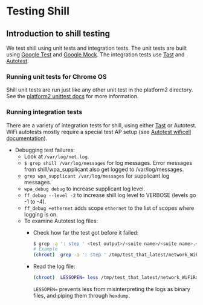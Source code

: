 # Testing Shill

## Introduction to shill testing

We test shill using unit tests and integration tests. The unit tests are built
using [Google Test](https://github.com/google/googletest) and [Google
Mock](https://github.com/google/googletest/tree/master/googlemock). The
integration tests use [Tast] and [Autotest].

### Running unit tests for Chrome OS

Shill unit tests are run just like any other unit test in the platform2
directory. See the [platform2 unittest docs] for more information.

### Running integration tests

There are a variety of integration tests for shill, using either [Tast] or
Autotest. WiFi autotests mostly require a special test AP setup (see [Autotest
wificell documentation]).

-   Debugging test failures:
    -   Look at `/var/log/net.log`.
    -   `$ grep shill /var/log/messages` for log messages. Error messages from
        shill/wpa\_supplicant also get logged to /var/log/messages.
    -   `grep wpa_supplicant /var/log/messages` for supplicant log messages.
    -   `wpa_debug debug` to increase supplicant log level.
    -   `ff_debug --level -2` to increase shill log level to VERBOSE (levels go
        -1 to -4).
    -   `ff_debug +ethernet` adds scope `ethernet` to the list of scopes where
        logging is on.
    -   To examine Autotest log files:
        -   Check how far the test got before it failed:

            ```bash
            $ grep -a ': step ' <test output>/<suite name>/<suite name>.<test name>/debug/<suite name>.<test name>.INFO
            # Example
            (chroot)  grep -a ': step ' /tmp/test_that_latest/network_WiFiRoaming/network_WiFiRoaming.002Suspend/debug/network_WiFiRoaming.002Suspend.INFO
            ```

        -   Read the log file:

            ```bash
            (chroot)  LESSOPEN= less /tmp/test_that_latest/network_WiFiRoaming/network_WiFiRoaming.002Suspend/debug/network_WiFiRoaming.002Suspend.INFO
            ```

            `LESSOPEN=` prevents less from misinterpreting the logs as binary files, and piping them through `hexdump`.

[platform2 unittest docs]: https://chromium.googlesource.com/chromiumos/docs/+/master/platform2_primer.md#running-unit-tests
[Tast]: https://chromium.googlesource.com/chromiumos/platform/tast/
[Autotest]: https://dev.chromium.org/chromium-os/testing/autotest-developer-faq
[Autotest wificell documentation]: https://chromium.googlesource.com/chromiumos/third_party/autotest/+/master/docs/wificell.md
